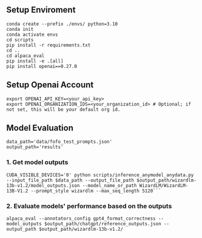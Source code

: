 ## Setup Enviroment
```
conda create --prefix ./envs/ python=3.10
conda init
conda activate envs
cd scripts
pip install -r requirements.txt
cd ..
cd alpaca_eval
pip install -e .[all]
pip install openai==0.27.0
```

## Setup Openai Account
```
export OPENAI_API_KEY=<your_api_key>
export OPENAI_ORGANIZATION_IDS=<your_organization_id> # Optional; if not set, this will be your default org id.
```

## Model Evaluation
```
data_path='data/fofo_test_prompts.json'
output_path='results'
```

### 1. Get model outputs
```
CUDA_VISIBLE_DEVICES='0' python scripts/inference_anymodel_anydata.py --input_file_path $data_path --output_file_path $output_path/wizardlm-13b-v1.2/model_outputs.json --model_name_or_path WizardLM/WizardLM-13B-V1.2 --prompt_style wizardlm --max_seq_length 5120```
```
### 2. Evaluate models' performance based on the outputs
```
alpaca_eval --annotators_config gpt4_format_correctness --model_outputs $output_path/chatgpt/reference_outputs.json --output_path $output_path/wizardlm-13b-v1.2/
```
